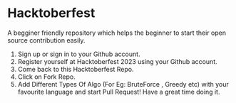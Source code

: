 # Hacktoberfest
A begginer friendly repository which helps the beginner to start their open source contribution easily. 
1. Sign up or sign in to your Github account. 
2. Register yourself at Hacktoberfest 2023 using your Github account.
3. Come back to this Hacktoberfest Repo.
4. Click on Fork Repo.
5. Add Different Types Of Algo (For Eg: BruteForce , Greedy etc) with your favourite language and start Pull Request! Have a great time doing it. 
